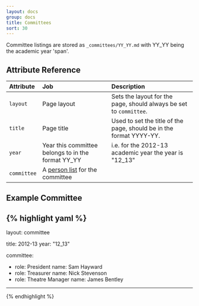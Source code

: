 ```yaml
---
layout: docs
group: docs
title: Committees
sort: 30
---
```


Committee listings are stored as `_committees/YY_YY.md` with YY_YY being the academic year 'span'.

## Attribute Reference

| Attribute | Job | Description |
|:-|:-|:-|
| `layout` | Page layout | Sets the layout for the page, should always be set to `committee`. |
| `title` | Page title | Used to set the title of the page, should be in the format YYYY-YY. |
| `year` | Year this committee belongs to in the format YY_YY | i.e. for the 2012-13 academic year the year is "12_13" |
| `committee` | A [person list](/docs/person_list) for the committee |  |


## Example Committee

{% highlight yaml %}
---
layout: committee

title: 2012-13
year: "12_13"

committee:
  - role: President
    name: Sam Hayward
  - role: Treasurer
    name: Nick Stevenson
  - role: Theatre Manager
    name: James Bentley

---
{% endhighlight %}

